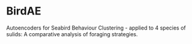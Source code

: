 # BirdAE
Autoencoders for Seabird Behaviour Clustering - applied to 4 species of sulids: A comparative analysis of foraging strategies.

